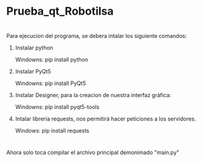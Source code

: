 # Prueba_qt_Robotilsa
#
Para ejecucion del programa, se debera intalar los siguiente comandos:


1) Instalar python 
   
   Windowns: pip install python 
   
2) Instalar PyQt5

   Windowns: pip install PyQt5
  
3) Instalar Designer, para la creacion de nuestra interfaz gráfica:

   Windowns: pip install pyqt5-tools

4) Intalar libreria requests, nos permitirá hacer peticiones a los servidores.
   
   Windows: pip install requests
   
#
Ahora solo toca compilar el archivo principal demonimado "main.py"
